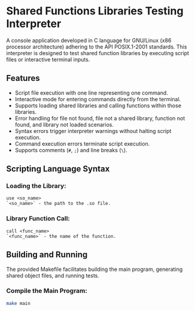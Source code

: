 # Shared Functions Libraries Testing Interpreter

A console application developed in C language for GNU/Linux (x86 processor architecture) adhering to the API POSIX.1-2001 standards. This interpreter is designed to test shared function libraries by executing script files or interactive terminal inputs.

## Features

- Script file execution with one line representing one command.
- Interactive mode for entering commands directly from the terminal.
- Supports loading shared libraries and calling functions within those libraries.
- Error handling for file not found, file not a shared library, function not found, and library not loaded scenarios.
- Syntax errors trigger interpreter warnings without halting script execution.
- Command execution errors terminate script execution.
- Supports comments (`#`, `;`) and line breaks (`\`).

## Scripting Language Syntax

### Loading the Library:
```plaintext
use <so_name>
`<so_name>` - the path to the .so file.
```

### Library Function Call:
```plaintext
call <func_name>
`<func_name>` - the name of the function.
```

## Building and Running

The provided Makefile facilitates building the main program, generating shared object files, and running tests.

### Compile the Main Program:
```bash
make main
```